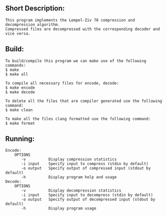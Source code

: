 ## Short Description:
	This program implements the Lempel-Ziv 78 compression and decompression algorithm.
	Compressed files are decompressed with the corresponding decoder and vice versa.

## Build:
	To build/compile this program we can make use of the following commands:
	$ make
	$ make all
	
	To compile all necessary files for encode, decode:
	$ make encode
	$ make decode
	
	To delete all the files that are compiler generated use the following command:
	$ make clean
	
	To make all the files clang formatted use the following command:
	$ make format
	

## Running:
	Encode:
	    OPTIONS
           -v          Display compression statistics
           -i input    Specify input to compress (stdin by default)
           -o output   Specify output of compressed input (stdout by default)
           -h          Display program help and usage
    Decode:
        OPTIONS
           -v          Display decompression statistics
           -i input    Specify input to decompress (stdin by default)
           -o output   Specify output of decompressed input (stdout by default)
           -h          Display program usage


